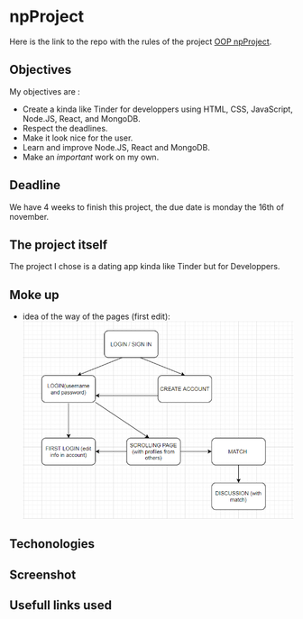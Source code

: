# npProject
Here is the link to the repo with the rules of the project [OOP npProject](https://github.com/becodeorg/BXL-Swartz-3-21/tree/master/09-OOP-npProject).
## Objectives 
My objectives are : 
- Create a kinda like Tinder for developpers using HTML, CSS, JavaScript, Node.JS, React, and MongoDB.
- Respect the deadlines.
- Make it look nice for the user.
- Learn and improve Node.JS, React and MongoDB.
- Make an *important* work on my own.

## Deadline
We have 4 weeks to finish this project, the due date is monday the 16th of november.
## The project itself 
The project I chose is a dating app kinda like Tinder but for Developpers.
## Moke up 
- idea of the way of the pages (first edit):
![diagramme first edit](/assets/pictures/diagramme1.PNG)
## Techonologies 
## Screenshot 
## Usefull links used 

